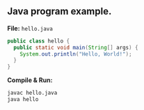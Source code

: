 ## Java program example.

**File:** `hello.java`

```java
public class hello {
  public static void main(String[] args) {
    System.out.println("Hello, World!");
  }
}
```

**Compile & Run:**

```bash
javac hello.java
java hello
```